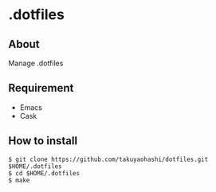 .dotfiles 
========
## About

Manage .dotfiles

## Requirement

* Emacs
* Cask

## How to install

```
$ git clone https://github.com/takuyaohashi/dotfiles.git $HOME/.dotfiles
$ cd $HOME/.dotfiles
$ make
```
